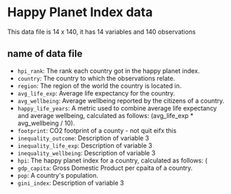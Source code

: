 # Happy Planet Index data

This data file is 14 x 140, it has 14 variables and 140 observations

## name of data file

- `hpi_rank`: The rank each country got in the happy planet index.
- `country`: The country to which the observations relate.
- `region`: The region of the world the country is located in.
- `avg_life_exp`: Average life expectancy for the country.
- `avg_wellbeing`: Average wellbeing reported by the citizens of a country.
- `happy_life_years`: A metric used to combine average life expectancy and average wellbeing, calculated as follows: (avg_life_exp * avg_wellbeing / 10).
- `footprint`: CO2 footprint of a county - not quit eifx this
- `inequality_outcome`: Description of variable 3
- `inequality_life_exp`: Description of variable 3
- `inequality_wellbeing`: Description of variable 3
- `hpi`: The happy planet index for a country, calculated as follows: (
- `gdp_capita`: Gross Domestic Product per cpaita of a country.
- `pop`: A country's population.
- `gini_index`: Description of variable 3
